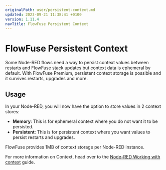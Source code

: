 ```yaml
---
originalPath: user/persistent-context.md
updated: 2023-09-21 11:38:41 +0100
version: 1.11.4
navTitle: FlowFuse Persistent Context
---
```


# FlowFuse Persistent Context

Some Node-RED flows need a way to persist context values between restarts and FlowFuse stack 
updates but context data is ephemeral by default. With FlowFuse Premium, persistent context 
storage is possible and it survives restarts, upgrades and more.

## Usage

In your Node-RED, you will now have the option to store values in 2 context stores:
* **Memory**: This is for ephemeral context where you do not want it to be persisted.
* **Persistent**: This is for persistent context where you want values to persist restarts and upgrades.

FlowFuse provides 1MB of context storage per Node-RED instance.

For more information on Context, head over to the [Node-RED Working with context](https://nodered.org/docs/user-guide/context) guide.
